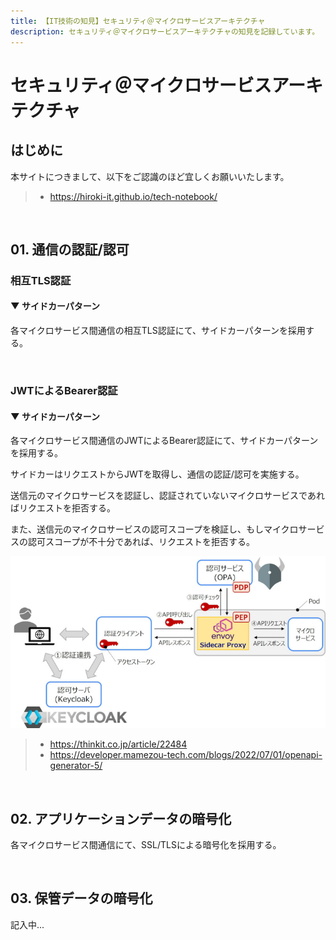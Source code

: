 ```yaml
---
title: 【IT技術の知見】セキュリティ＠マイクロサービスアーキテクチャ
description: セキュリティ＠マイクロサービスアーキテクチャの知見を記録しています。
---
```


# セキュリティ＠マイクロサービスアーキテクチャ

## はじめに

本サイトにつきまして、以下をご認識のほど宜しくお願いいたします。

> - https://hiroki-it.github.io/tech-notebook/

<br>

## 01. 通信の認証/認可

### 相互TLS認証

#### ▼ サイドカーパターン

各マイクロサービス間通信の相互TLS認証にて、サイドカーパターンを採用する。

<br>

### JWTによるBearer認証

#### ▼ サイドカーパターン

各マイクロサービス間通信のJWTによるBearer認証にて、サイドカーパターンを採用する。

サイドカーはリクエストからJWTを取得し、通信の認証/認可を実施する。

送信元のマイクロサービスを認証し、認証されていないマイクロサービスであればリクエストを拒否する。

また、送信元のマイクロサービスの認可スコープを検証し、もしマイクロサービスの認可スコープが不十分であれば、リクエストを拒否する。

![micro-authentication_type_jwt_service-mesh](https://raw.githubusercontent.com/hiroki-it/tech-notebook-images/master/images/micro-authentication_type_jwt_service-mesh.png)

> - https://thinkit.co.jp/article/22484
> - https://developer.mamezou-tech.com/blogs/2022/07/01/openapi-generator-5/

<br>

## 02. アプリケーションデータの暗号化

各マイクロサービス間通信にて、SSL/TLSによる暗号化を採用する。

<br>

## 03. 保管データの暗号化

記入中...

<br>
